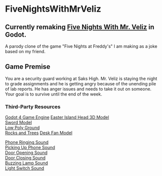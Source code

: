 # FiveNightsWithMrVeliz

## Currently remaking [Five Nights With Mr. Veliz](https://github.com/Noohal/FiveNightswithMrVeliz-UNITY-) in Godot.

A parody clone of the game "Five Nights at Freddy's" I am making as a joke based on my friend.

## Game Premise

You are a security guard working at Saks High. Mr. Veliz is staying the night to grade assignments and he is getting angry because of the unending pile of lab reports. He has anger issues and needs to take it out on someone. Your goal is to survive until the end of the week.

### Third-Party Resources

[Godot 4 Game Engine](https://godotengine.org/)
[Easter Island Head 3D Model](https://free3d.com/3d-model/statue-v1--445854.html)  
[Sword Model](https://www.cgtrader.com/free-3d-models/military/melee/sci-fi-katana-double-sword)  
[Low Poly Ground](https://sketchfab.com/3d-models/low-poly-dirt-ground-88bd58f71a4f43688b61c42bdd8934c3)  
[Rocks and Trees](https://sketchfab.com/3d-models/rocks-and-trees-51cfb5d9ed6144cfb0ce476fc7cd3223#download)
[Desk Fan Model](https://sketchfab.com/3d-models/table-fan-fdde37ab83774efda67c7e0b1783df09#download)

[Phone Ringing Sound](https://freesound.org/people/acclivity/sounds/24929/)  
[Picking Up Phone Sound](https://freesound.org/people/FlatHill/sounds/211451/)  
[Door Opening Sound](https://freesound.org/people/InspectorJ/sounds/431117/)  
[Door Closing Sound](https://freesound.org/people/InspectorJ/sounds/411790/)  
[Buzzing Lamp Sound](https://freesound.org/people/InspectorJ/sounds/415873/)  
[Light Switch Sound](https://freesound.org/people/MATRIXXX_/sounds/368745/)
